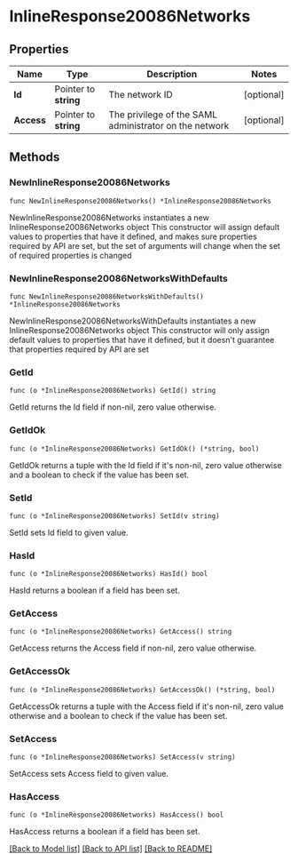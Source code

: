# InlineResponse20086Networks

## Properties

Name | Type | Description | Notes
------------ | ------------- | ------------- | -------------
**Id** | Pointer to **string** | The network ID | [optional] 
**Access** | Pointer to **string** | The privilege of the SAML administrator on the network | [optional] 

## Methods

### NewInlineResponse20086Networks

`func NewInlineResponse20086Networks() *InlineResponse20086Networks`

NewInlineResponse20086Networks instantiates a new InlineResponse20086Networks object
This constructor will assign default values to properties that have it defined,
and makes sure properties required by API are set, but the set of arguments
will change when the set of required properties is changed

### NewInlineResponse20086NetworksWithDefaults

`func NewInlineResponse20086NetworksWithDefaults() *InlineResponse20086Networks`

NewInlineResponse20086NetworksWithDefaults instantiates a new InlineResponse20086Networks object
This constructor will only assign default values to properties that have it defined,
but it doesn't guarantee that properties required by API are set

### GetId

`func (o *InlineResponse20086Networks) GetId() string`

GetId returns the Id field if non-nil, zero value otherwise.

### GetIdOk

`func (o *InlineResponse20086Networks) GetIdOk() (*string, bool)`

GetIdOk returns a tuple with the Id field if it's non-nil, zero value otherwise
and a boolean to check if the value has been set.

### SetId

`func (o *InlineResponse20086Networks) SetId(v string)`

SetId sets Id field to given value.

### HasId

`func (o *InlineResponse20086Networks) HasId() bool`

HasId returns a boolean if a field has been set.

### GetAccess

`func (o *InlineResponse20086Networks) GetAccess() string`

GetAccess returns the Access field if non-nil, zero value otherwise.

### GetAccessOk

`func (o *InlineResponse20086Networks) GetAccessOk() (*string, bool)`

GetAccessOk returns a tuple with the Access field if it's non-nil, zero value otherwise
and a boolean to check if the value has been set.

### SetAccess

`func (o *InlineResponse20086Networks) SetAccess(v string)`

SetAccess sets Access field to given value.

### HasAccess

`func (o *InlineResponse20086Networks) HasAccess() bool`

HasAccess returns a boolean if a field has been set.


[[Back to Model list]](../README.md#documentation-for-models) [[Back to API list]](../README.md#documentation-for-api-endpoints) [[Back to README]](../README.md)


